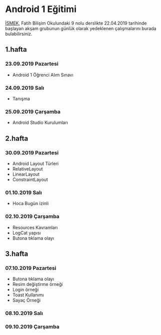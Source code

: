 # Android 1 Eğitimi

[İSMEK](http://ismek.istanbul), Fatih Bilişim Okulundaki 9 nolu derslikte 22.04.2019 tarihinde başlayan akşam grubunun günlük olarak yedeklenen çalışmalarını burada bulabilirsiniz.

## 1.hafta
### 23.09.2019 Pazartesi
- Android 1 Öğrenci Alım Sınavı
### 24.09.2019 Salı
- Tanışma
### 25.09.2019 Çarşamba
- Android Studio Kurulumları

## 2.hafta
### 30.09.2019 Pazartesi
- Android Layout Türleri
- RelativeLayout
- LinearLayout
- ConstraintLayout
### 01.10.2019 Salı
- Hoca Bugün izinli

### 02.10.2019 Çarşamba
- Resources Kavramları
- LogCat yapısı
- Butona tıklama olayı

## 3.hafta
### 07.10.2019 Pazartesi
- Butona tıklama olayı
- Resim değiştirme örneği
- Login örneği
- Toast Kullanımı
- Sayaç Örneği

### 08.10.2019 Salı
### 09.10.2019 Çarşamba

